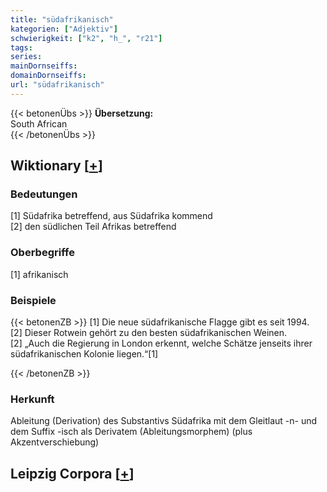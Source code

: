 ```yaml
---
title: "südafrikanisch"
kategorien: ["Adjektiv"]
schwierigkeit: ["k2", "h_", "r21"]
tags:
series:
mainDornseiffs:
domainDornseiffs:
url: "südafrikanisch"
---
```


{{< betonenÜbs >}}
**Übersetzung:**  
South African  
{{< /betonenÜbs >}}

## Wiktionary [[+](https://de.wiktionary.org/wiki/südafrikanisch)]

### Bedeutungen
[1] Südafrika betreffend, aus Südafrika kommend  
[2] den südlichen Teil Afrikas betreffend  

### Oberbegriffe
[1] afrikanisch  

### Beispiele
{{< betonenZB >}}
[1] Die neue südafrikanische Flagge gibt es seit 1994.  
[2] Dieser Rotwein gehört zu den besten südafrikanischen Weinen.  
[2] „Auch die Regierung in London erkennt, welche Schätze jenseits ihrer südafrikanischen Kolonie liegen.“[1]  

{{< /betonenZB >}}
### Herkunft
Ableitung (Derivation) des Substantivs Südafrika mit dem Gleitlaut -n- und dem Suffix -isch als Derivatem (Ableitungsmorphem) (plus Akzentverschiebung)  


## Leipzig Corpora [[+](https://corpora.uni-leipzig.de/en/res?word=südafrikanisch&corpusId=deu_newscrawl-public_2018)]

